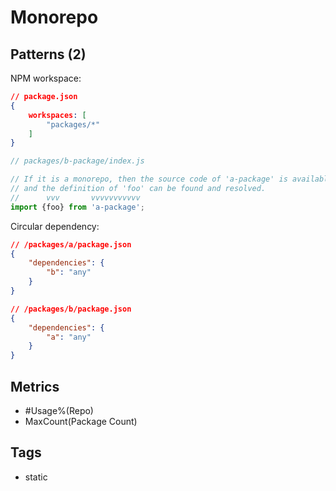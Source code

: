 # Monorepo

## Patterns (2)

NPM workspace:

```json
// package.json
{
    workspaces: [
        "packages/*"
    ]
}
```

```js
// packages/b-package/index.js

// If it is a monorepo, then the source code of 'a-package' is available,
// and the definition of 'foo' can be found and resolved.
//      vvv       vvvvvvvvvvv
import {foo} from 'a-package';
```

<!-- TODO: Other monorepo package managers -->

Circular dependency:

```json
// /packages/a/package.json
{
    "dependencies": {
        "b": "any"
    }
}
```

```json
// /packages/b/package.json
{
    "dependencies": {
        "a": "any"
    }
}
```

## Metrics

* #Usage%(Repo)
* MaxCount(Package Count)

<!--* Does a package import another package?
* Have circular dependency?-->

## Tags

* static
